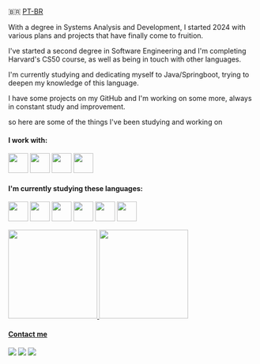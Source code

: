 🇧🇷️ [PT-BR](https://github.com/iFallenHunt/iFallenHunt-ptbr/blob/main/README-PTBR.md)

With a degree in Systems Analysis and Development, I started 2024 with various plans and projects that have finally come to fruition. 

I've started a second degree in Software Engineering and I'm completing Harvard's CS50 course, as well as being in touch with other languages.

I'm currently studying and dedicating myself to Java/Springboot, trying to deepen my knowledge of this language. 

I have some projects on my GitHub and I'm working on some more, always in constant study and improvement.


so here are some of the things I've been studying and working on


#### I work with:

<img src="https://cdn.jsdelivr.net/gh/devicons/devicon/icons/python/python-original.svg" width="40" height="40"/> <img src="https://cdn.jsdelivr.net/gh/devicons/devicon@latest/icons/mysql/mysql-original-wordmark.svg" width="40" height="40"/> <img src="https://cdn.jsdelivr.net/gh/devicons/devicon/icons/androidstudio/androidstudio-original.svg" width="40" height="40"/> <img src="https://cdn.jsdelivr.net/gh/devicons/devicon/icons/java/java-original-wordmark.svg" width="40" height="40"/>


#### I'm currently studying these languages:

<img src="https://cdn.jsdelivr.net/gh/devicons/devicon/icons/csharp/csharp-plain.svg" width="40" height="40"/> <img src="https://cdn.jsdelivr.net/gh/devicons/devicon/icons/androidstudio/androidstudio-original.svg" width="40" height="40"/> <img src="https://cdn.jsdelivr.net/gh/devicons/devicon/icons/java/java-original-wordmark.svg" width="40" height="40"/> <img src="https://cdn.jsdelivr.net/gh/devicons/devicon@latest/icons/amazonwebservices/amazonwebservices-original-wordmark.svg" width="40" height="40"/> <img src="https://cdn.jsdelivr.net/gh/devicons/devicon/icons/kotlin/kotlin-original.svg" width="40" height="40"/> <img src="https://cdn.jsdelivr.net/gh/devicons/devicon/icons/go/go-original-wordmark.svg" width="40" height="40"/>


<div>
<a href="https://github.com/iFallenHunt">
<img height="180em" src="https://github-readme-stats.vercel.app/api?username=iFallenHunt&show_icons=true&theme=midnight-purple&include_all_commits=true&rank_icon=github&count_private=true"/>    
<img height="180em" src="https://github-readme-stats.vercel.app/api/top-langs/?username=iFallenHunt&layout=donut&hide=javascript,PHP,Swift&exclude_repo=YoutubeChannel&langs_count=5&theme=midnight-purple"/>

</div>


#### Contact me
 
<div>
<a href="https://instagram.com/slucasxs" target="_blank"><img src="https://img.shields.io/badge/-Instagram-%23E4405F?style=for-the-badge&logo=instagram&logoColor=white" target="_blank"></a>
<a href = "mailto:luksantos.silva@gmail.com"><img src="https://img.shields.io/badge/Gmail-D14836?style=for-the-badge&logo=gmail&logoColor=white" target="_blank"></a>
<a href="https://www.linkedin.com/in/santos-lucas96/" target="_blank"><img src="https://img.shields.io/badge/-LinkedIn-%230077B5?style=for-the-badge&logo=linkedin&logoColor=white" target="_blank"></a>   
</div>

